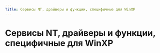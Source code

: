 ```yaml
---
Title: Сервисы NT, драйверы и функции, специфичные для WinXP
---
```


Сервисы NT, драйверы и функции, специфичные для WinXP
=====================================================
